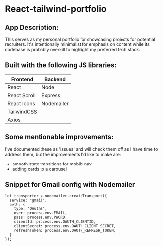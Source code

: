 # React-tailwind-portfolio

## App Description:

This serves as my personal portfolio for showcasing projects for potential recruiters. It's intentionally minimalist for emphasis on content while its codebase is probably overkill to highlight my preferred tech stack.

## Built with the following JS libraries:

| Frontend     | Backend    |
| ------------ | ---------- |
| React        | Node       |
| React Scroll | Express    |
| React Icons  | Nodemailer |
| TailwindCSS  |            |
| Axios        |            |

## Some mentionable improvements:

I've documented these as 'issues' and will check them off as I have time to address them, but the improvements I'd like to make are:

- smooth state transitions for mobile nav
- adding cards to a carousel

## Snippet for Gmail config with Nodemailer

```
let transporter = nodemailer.createTransport({
  service: "gmail",
  auth: {
    type: 'OAuth2',
    user: process.env.EMAIL,
    pass: process.env.PWORD,
    clientId: process.env.OAUTH_CLIENTID,
    clientSecret: process.env.OAUTH_CLIENT_SECRET,
    refreshToken: process.env.OAUTH_REFRESH_TOKEN,
  }
});
```

